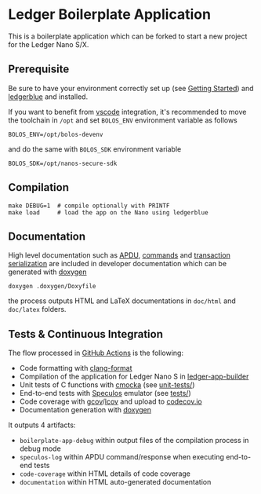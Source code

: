 # Ledger Boilerplate Application

This is a boilerplate application which can be forked to start a new project for the Ledger Nano S/X.

## Prerequisite

Be sure to have your environment correctly set up (see [Getting Started](https://ledger.readthedocs.io/en/latest/userspace/introduction.html)) and [ledgerblue](https://pypi.org/project/ledgerblue/) and installed.

If you want to benefit from [vscode](https://code.visualstudio.com/) integration, it's recommended to move the toolchain in `/opt` and set `BOLOS_ENV` environment variable as follows

```
BOLOS_ENV=/opt/bolos-devenv
```

and do the same with `BOLOS_SDK` environment variable

```
BOLOS_SDK=/opt/nanos-secure-sdk
```

## Compilation

```
make DEBUG=1  # compile optionally with PRINTF
make load     # load the app on the Nano using ledgerblue
```

## Documentation

High level documentation such as [APDU](doc/APDU.md), [commands](doc/COMMANDS.md) and [transaction serialization](doc/TRANSACTION.md) are included in developer documentation which can be generated with [doxygen](https://www.doxygen.nl)

```
doxygen .doxygen/Doxyfile
```

the process outputs HTML and LaTeX documentations in `doc/html` and `doc/latex` folders.

## Tests & Continuous Integration

The flow processed in [GitHub Actions](https://github.com/features/actions) is the following:

- Code formatting with [clang-format](http://clang.llvm.org/docs/ClangFormat.html)
- Compilation of the application for Ledger Nano S in [ledger-app-builder](https://github.com/LedgerHQ/ledger-app-builder)
- Unit tests of C functions with [cmocka](https://cmocka.org/) (see [unit-tests/](unit-tests/))
- End-to-end tests with [Speculos](https://github.com/LedgerHQ/speculos) emulator (see [tests/](tests/))
- Code coverage with [gcov](https://gcc.gnu.org/onlinedocs/gcc/Gcov.html)/[lcov](http://ltp.sourceforge.net/coverage/lcov.php) and upload to [codecov.io](https://about.codecov.io)
- Documentation generation with [doxygen](https://www.doxygen.nl)

It outputs 4 artifacts:

- `boilerplate-app-debug` within output files of the compilation process in debug mode
- `speculos-log` within APDU command/response when executing end-to-end tests
- `code-coverage` within HTML details of code coverage
- `documentation` within HTML auto-generated documentation
